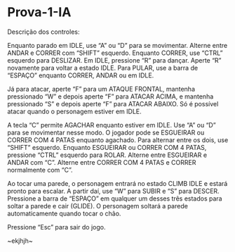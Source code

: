 # Prova-1-IA


Descrição dos controles:

Enquanto parado em IDLE, use “A” ou “D” para se movimentar. Alterne entre ANDAR e CORRER com “SHIFT” esquerdo. 
Enquanto CORRER, use “CTRL” esquerdo para DESLIZAR.
Em IDLE, pressione “R” para dançar. Aperte “R” novamente para voltar a estado IDLE.
Para PULAR, use a barra de “ESPAÇO” enquanto CORRER, ANDAR ou em IDLE.

Já para atacar, aperte “F” para um ATAQUE FRONTAL, mantenha pressionado “W” e depois aperte “F” para ATACAR ACIMA, e mantenha pressionado “S” e depois aperte “F” para ATACAR ABAIXO. Só é possível atacar quando o personagem estiver em IDLE.

A tecla “C” permite AGACHAR enquanto estiver em IDLE. Use “A” ou “D” para se movimentar nesse modo. O jogador pode se ESGUEIRAR ou CORRER COM 4 PATAS enquanto agachado. Para alternar entre os dois, use “SHIFT” esquerdo.
Enquanto ESGUEIRAR ou CORRER COM 4 PATAS, pressione “CTRL” esquerdo para ROLAR.
Alterne entre ESGUEIRAR e ANDAR com “C”.
Alterne entre CORRER COM 4 PATAS e CORRER normalmente com “C”.

Ao tocar uma parede, o personagem entrará no estado CLIMB IDLE e estará pronto para escalar. A partir daí, use “W” para SUBIR e “S” para DESCER. Pressione a barra de “ESPAÇO” em qualquer um desses três estados para soltar a parede e cair (GLIDE). O personagem soltará a parede automaticamente quando tocar o chão.

Pressione “Esc” para sair do jogo.

~ekjhjh~
